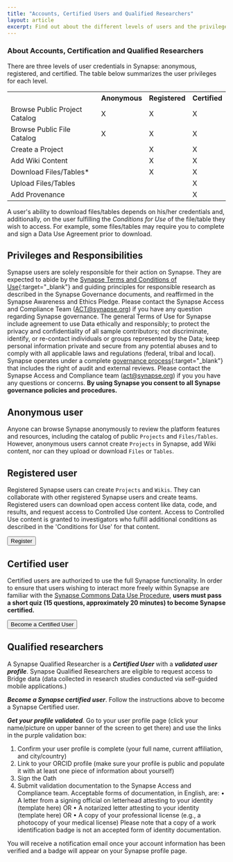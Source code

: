 ```yaml
---
title: "Accounts, Certified Users and Qualified Researchers"
layout: article
excerpt: Find out about the different levels of users and the privileges associated with each type of credential. 
---
```


### About Accounts, Certification and Qualified Researchers
There are three levels of user credentials in Synapse: anonymous, registered, and certified. 
The table below summarizes the user privileges for each level.  

<table class="markdown-table border text-align-center">
<tr><th></th><th>  Anonymous  </th><th> Registered  </th><th> Certified</th></tr>
<tr><td>Browse Public Project Catalog  </td><td>  X </td><td>  X  </td><td> X </td></tr>
<tr><td>Browse Public File Catalog  </td><td>  X </td><td>  X  </td><td> X</td></tr>
<tr><td>Create a Project  </td><td>    </td><td>  X  </td><td> X</td></tr>
<tr><td>Add Wiki Content  </td><td>    </td><td>  X  </td><td> X</td></tr>
<tr><td>Download Files/Tables* </td><td>    </td><td>  X  </td><td> X</td></tr>
<tr><td>Upload Files/Tables </td><td>    </td><td>    </td><td> X</td></tr>
<tr><td>Add Provenance </td><td>    </td><td>     </td><td> X</td></tr>
</table>


A user's ability to download files/tables depends on his/her credentials and, additionally, on the user fulfilling the _Conditions for Use_ of the file/table they wish to access. For example, some files/tables may require you to complete and sign a Data Use Agreement prior to download. 

## Privileges and Responsibilities
Synapse users are solely responsible for their action on Synapse. They are expected to abide by the [Synapse Terms and Conditions of Use](https://s3.amazonaws.com/static.synapse.org/governance/SageBionetworksSynapseTermsandConditionsofUse.pdf?v=4){:target="_blank"} and guiding principles for responsible research as described in the Synapse Governance documents, and reaffirmed in the Synapse Awareness and Ethics Pledge. Please contact the Synapse Access and Compliance Team (ACT@synapse.org) if you have any question regarding Synapse governance.
The general Terms of Use for Synapse include agreement to use Data ethically and responsibly; to protect the privacy and confidentiality of all sample contributors; not discriminate, identify, or re-contact individuals or groups represented by the Data; keep personal information private and secure from any potential abuses and to comply with all applicable laws and regulations (federal, tribal and local).
Synapse operates under a complete [governance process](https://www.synapse.org/#!Help:Governance){:target="_blank"} that includes the right of audit and external reviews. Please contact the Synapse Access and Compliance team (act@synapse.org) if you you have any questions or concerns.
**By using Synapse you consent to all Synapse governance policies and procedures.**


## Anonymous user
Anyone can browse Synapse anonymously to review the platform features and resources, including the catalog of public `Projects` and `Files/Tables`. However, anonymous users cannot create `Projects` in Synapse, add Wiki content, nor can they upload or download `Files` or `Tables`. 

## Registered user
Registered Synapse users can create `Projects` and `Wikis`. They can collaborate with other registered Synapse users and create teams. Registered users can download open access content like data, code, and results, and request access to Controlled Use content. Access to Controlled Use content is granted to investigators who fulfill additional conditions as described in the 'Conditions for Use' for that content. 


<form action="https://www.synapse.org/#!RegisterAccount:0">
    <input type="submit" value="Register">
</form>
	
## Certified user
Certified users are authorized to use the full Synapse functionality. In order to ensure that users wishing to interact more freely within Synapse are familiar with the [Synapse Commons Data Use Procedure](https://s3.amazonaws.com/static.synapse.org/governance/SynapseCommonsDataUseProcedure.pdf?v=4), **users must pass a short quiz (15 questions, approximately 20 minutes) to become Synapse certified.**

<form action="https://www.synapse.org/#!Quiz:">
    <input type="submit" value="Become a Certified User">
</form>


## Qualified researchers
A Synapse Qualified Researcher is a _**Certified User**_ with a _**validated user profile**_.  Synapse Qualified Researchers are eligible to request access to Bridge data (data collected in research studies conducted via self-guided mobile applications.) 

_**Become a Synapse certified user**_. Follow the instructions above to become a Synapse Certified user. 

_**Get your profile validated**_.  Go to your user profile page (click your name/picture on upper banner of the screen to get there) and use the links in the purple validation box:

1.	Confirm your user profile is complete (your full name, current affiliation, and city/country)
2.	Link to your ORCID profile (make sure your profile is public and populate it with at least one piece of information about yourself)
3.	Sign the Oath
4.	Submit validation documentation to the Synapse Access and Compliance team. Acceptable forms of documentation, in English, are:
     •	    A letter from a signing official on letterhead attesting to your identity (template here) OR
     •	    A notarized letter attesting to your identity (template here) OR
     •	    A copy of your professional license (e.g., a photocopy of your medical license)
Please note that a copy of a work identification badge is not an accepted form of identity documentation.

You will receive a notification email once your account information has been verified and a badge will appear on your Synapse profile page. 



